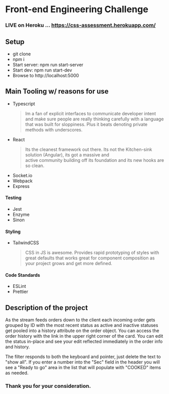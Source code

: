 # Front-end Engineering Challenge

### LIVE on Heroku ... https://css-assessment.herokuapp.com/
 
 ## Setup 
 - git clone 
 - npm i 
 - Start server: npm run start-server
 - Start dev: npm run start-dev 
 - Browse to http://localhost:5000

## Main Tooling w/ reasons for use

 - Typescript
   > Im a fan of explicit interfaces to communicate developer intent and make sure
   > people are really thinking carefully with a language that was built
   > for sloppiness. Plus it beats denoting private methods with underscores.
 - React 
   > Its the cleanest framework out there. Its not the Kitchen-sink solution (Angular), its got a massive and    
   > active community building off its foundation and its new hooks are so clean.
 - Socket.io 
 - Webpack 
 - Express

#### Testing
 - Jest
 - Enzyme
 - Sinon

#### Styling
 - TailwindCSS 
	> CSS in JS is awesome. Provides rapid prototyping of styles with great
	> defaults that works great for component composition as your project
	> grows and get more defined.

#### Code Standards
 - ESLint
 - Prettier

## Description of the project
As the stream feeds orders down to the client each incoming order gets grouped by ID
with the most recent status as active and inactive statuses get pooled into a history
attribute on the order object. You can access the order history with the link in the
upper right corner of the card. You can edit the status in-place and see your edit
reflected immediately in the order info and history.

The filter responds to both the keyboard and pointer, just delete the text to "show all". If 
you enter a number into the "Sec" field in the header you will see a "Ready to go" area in 
the list that will populate with "COOKED" items as needed.


### Thank you for your consideration.
